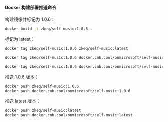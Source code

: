 #### Docker 构建部署推送命令

构建镜像并标记为 1.0.6：

```bash
docker build -t zkeq/self-music:1.0.6 .
```

标记为 latest：

```bash
docker tag zkeq/self-music:1.0.6 zkeq/self-music:latest

docker tag zkeq/self-music:1.0.6 docker.cnb.cool/onmicrosoft/self-music:1.0.6

docker tag zkeq/self-music:1.0.6 docker.cnb.cool/onmicrosoft/self-music:latest
```


推送 1.0.6 版本：

```bash
docker push zkeq/self-music:1.0.6
docker push docker.cnb.cool/onmicrosoft/self-music:1.0.6
```


推送 latest 版本：

```bash
docker push zkeq/self-music:latest
docker push docker.cnb.cool/onmicrosoft/self-music:latest
```